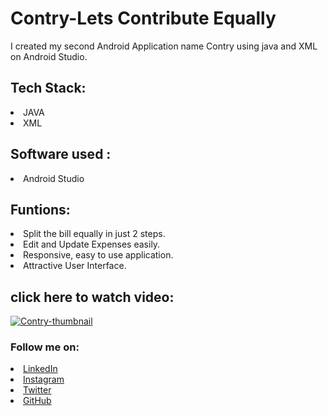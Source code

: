 # Contry-Lets Contribute Equally
I created my second Android Application name Contry using java  and XML on Android Studio.
## Tech Stack:
<li> JAVA </li>
<li> XML </li>

## Software used : 
<li> Android Studio </li>

## Funtions:
<li> Split the bill equally in just 2 steps.</li>
<li> Edit and Update Expenses easily. </li>
<li> Responsive, easy to use application. </li>
<li> Attractive User Interface. </li>

## click here to watch video:
<a href="https://drive.google.com/file/d/12qI96rCgnMBpcWAngdbe2ePt5zCHOS0X/view?usp=sharing">![Contry-thumbnail](https://drive.google.com/file/d/1zieq7xKMjrM1S9i_-SSm1KrBVeh7h8x_/view?usp=sharing)
</a>

### Follow me on:
<li><a href=
"https://www.linkedin.com/in/mayankthakur28/">LinkedIn</a>
<li><a href=
"https://www.instagram.com/thakur_is_back_2001/">Instagram</a>
<li><a
href=
"https://twitter.com/mayankthakur28">Twitter</a>
<li><a href=
"https://github.com/makthakur28">GitHub</a>
